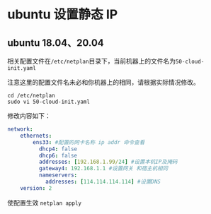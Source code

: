 # ubuntu 设置静态 IP

## ubuntu 18.04、20.04

相关配置文件在`/etc/netplan`目录下，当前机器上的文件名为`50-cloud-init.yaml`

注意这里的配置文件名未必和你机器上的相同，请根据实际情况修改。

```shell
cd /etc/netplan
sudo vi 50-cloud-init.yaml
```

修改内容如下：

```yaml
network:
    ethernets:
        ens33: #配置的网卡名称 ip addr 命令查看
          dhcp4: false
          dhcp6: false
          addresses: [192.168.1.99/24] #设置本机IP及掩码
          gateway4: 192.168.1.1 #设置网关 和宿主机相同
          nameservers:
            addresses: [114.114.114.114] #设置DNS
    version: 2
```

使配置生效 `netplan apply`


